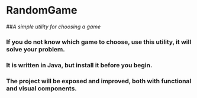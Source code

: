 # RandomGame
##_A simple utility for choosing a game_

### If you do not know which game to choose, use this utility, it will solve your problem.
### It is written in Java, but install it before you begin.
### The project will be exposed and improved, both with functional and visual components.
